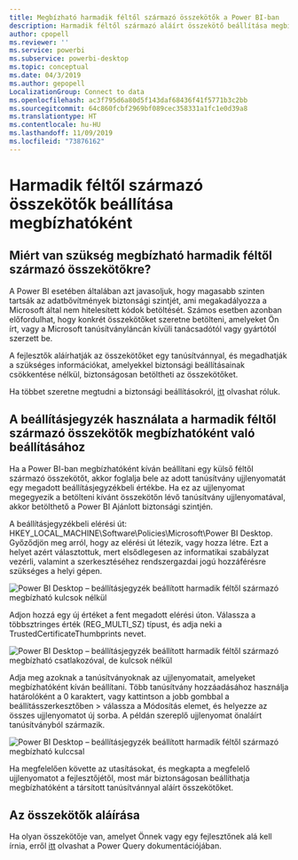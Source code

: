 ```yaml
---
title: Megbízható harmadik féltől származó összekötők a Power BI-ban
description: Harmadik féltől származó aláírt összekötő beállítása megbízhatóként a Power BI-ban
author: cpopell
ms.reviewer: ''
ms.service: powerbi
ms.subservice: powerbi-desktop
ms.topic: conceptual
ms.date: 04/3/2019
ms.author: gepopell
LocalizationGroup: Connect to data
ms.openlocfilehash: ac3f795d6a80d5f143daf68436f41f5771b3c2bb
ms.sourcegitcommit: 64c860fcbf2969bf089cec358331a1fc1e0d39a8
ms.translationtype: HT
ms.contentlocale: hu-HU
ms.lasthandoff: 11/09/2019
ms.locfileid: "73876162"
---
```

# <a name="trusting-third-party-connectors"></a>Harmadik féltől származó összekötők beállítása megbízhatóként

## <a name="why-do-you-need-trusted-third-party-connectors"></a>Miért van szükség megbízható harmadik féltől származó összekötőkre?

A Power BI esetében általában azt javasoljuk, hogy magasabb szinten tartsák az adatbővítmények biztonsági szintjét, ami megakadályozza a Microsoft által nem hitelesített kódok betöltését. Számos esetben azonban előfordulhat, hogy konkrét összekötőket szeretne betölteni, amelyeket Ön írt, vagy a Microsoft tanúsítványláncán kívüli tanácsadótól vagy gyártótól szerzett be.

A fejlesztők aláírhatják az összekötőket egy tanúsítvánnyal, és megadhatják a szükséges információkat, amelyekkel biztonsági beállításainak csökkentése nélkül, biztonságosan betöltheti az összekötőket.

Ha többet szeretne megtudni a biztonsági beállításokról, [itt](https://docs.microsoft.com/power-bi/desktop-connector-extensibility) olvashat róluk.

## <a name="using-the-registry-to-trust-third-party-connectors"></a>A beállításjegyzék használata a harmadik féltől származó összekötők megbízhatóként való beállításához

Ha a Power BI-ban megbízhatóként kíván beállítani egy külső féltől származó összekötőt, akkor foglalja bele az adott tanúsítvány ujjlenyomatát egy megadott beállításjegyzékbeli értékbe. Ha ez az ujjlenyomat megegyezik a betölteni kívánt összekötőn lévő tanúsítvány ujjlenyomatával, akkor betölthető a Power BI Ajánlott biztonsági szintjén. 

A beállításjegyzékbeli elérési út: HKEY_LOCAL_MACHINE\Software\Policies\Microsoft\Power BI Desktop. Győződjön meg arról, hogy az elérési út létezik, vagy hozza létre. Ezt a helyet azért választottuk, mert elsődlegesen az informatikai szabályzat vezérli, valamint a szerkesztéséhez rendszergazdai jogú hozzáférésre szükséges a helyi gépen. 

![Power BI Desktop – beállításjegyzék beállított harmadik féltől származó megbízható kulcsok nélkül](media/desktop-trusted-third-party-connectors/desktoptrustedthird1.png)

Adjon hozzá egy új értéket a fent megadott elérési úton. Válassza a többsztringes érték (REG_MULTI_SZ) típust, és adja neki a TrustedCertificateThumbprints nevet. 

![Power BI Desktop – beállításjegyzék beállított harmadik féltől származó megbízható csatlakozóval, de kulcsok nélkül](media/desktop-trusted-third-party-connectors/desktoptrustedthird2.png)

Adja meg azoknak a tanúsítványoknak az ujjlenyomatait, amelyeket megbízhatóként kíván beállítani. Több tanúsítvány hozzáadásához használja határolóként a 0 karaktert, vagy kattintson a jobb gombbal a beállításszerkesztőben > válassza a Módosítás elemet, és helyezze az összes ujjlenyomatot új sorba. A példán szereplő ujjlenyomat önaláírt tanúsítványból származik. 

 ![Power BI Desktop – beállításjegyzék beállított harmadik féltől származó megbízható kulccsal](media/desktop-trusted-third-party-connectors/desktoptrustedthird3.png)

Ha megfelelően követte az utasításokat, és megkapta a megfelelő ujjlenyomatot a fejlesztőjétől, most már biztonságosan beállíthatja megbízhatóként a társított tanúsítvánnyal aláírt összekötőket.

## <a name="how-to-sign-connectors"></a>Az összekötők aláírása

Ha olyan összekötője van, amelyet Önnek vagy egy fejlesztőnek alá kell írnia, erről [itt](https://docs.microsoft.com/power-query/handlingconnectorsigning) olvashat a Power Query dokumentációjában.
